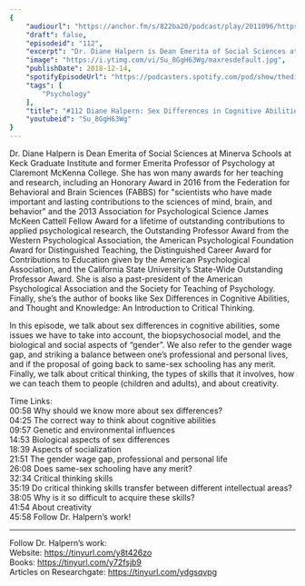 ```yaml
---
{
	"audiourl": "https://anchor.fm/s/822ba20/podcast/play/2011096/https%3A%2F%2Fd3ctxlq1ktw2nl.cloudfront.net%2Fproduction%2F2018-11-31%2F7735146-44100-2-9662ab4416619.mp3",
	"draft": false,
	"episodeid": "112",
	"excerpt": "Dr. Diane Halpern is Dean Emerita of Social Sciences at Minerva Schools at Keck Graduate Institute and former Emerita Professor of Psychology at Claremont McKenna College. She has won many awards for her teaching and research, including an Honorary Award in 2016 from the Federation for Behavioral and Brain Sciences (FABBS) for \"scientists who have made important and lasting contributions to the sciences of mind, brain, and behavior\" and the 2013 Association for Psychological Science James McKeen Cattell Fellow Award for a lifetime of outstanding contributions to applied psychological research, the Outstanding Professor Award from the Western Psychological Association, the American Psychological Foundation Award for Distinguished Teaching, the Distinguished Career Award for Contributions to Education given by the American Psychological Association, and the California State University’s State-Wide Outstanding Professor Award. She is also a past-president of the American Psychological Association and the Society for Teaching of Psychology. Finally, she’s the author of books like Sex Differences in Cognitive Abilities, and Thought and Knowledge: An Introduction to Critical Thinking.",
	"image": "https://i.ytimg.com/vi/Su_8GgH63Wg/maxresdefault.jpg",
	"publishDate": 2018-12-14,
	"spotifyEpisodeUrl": "https://podcasters.spotify.com/pod/show/thedissenter/episodes/112-Diane-Halpern-Sex-Differences-in-Cognitive-Abilities--Critical-Thinking--and-Creativity-e2rsgo",
	"tags": [
		"Psychology"
	],
	"title": "#112 Diane Halpern: Sex Differences in Cognitive Abilities, Critical Thinking, and Creativity",
	"youtubeid": "Su_8GgH63Wg"
}
---
```

Dr. Diane Halpern is Dean Emerita of Social Sciences at Minerva Schools at Keck Graduate Institute and former Emerita Professor of Psychology at Claremont McKenna College. She has won many awards for her teaching and research, including an Honorary Award in 2016 from the Federation for Behavioral and Brain Sciences (FABBS) for "scientists who have made important and lasting contributions to the sciences of mind, brain, and behavior" and the 2013 Association for Psychological Science James McKeen Cattell Fellow Award for a lifetime of outstanding contributions to applied psychological research, the Outstanding Professor Award from the Western Psychological Association, the American Psychological Foundation Award for Distinguished Teaching, the Distinguished Career Award for Contributions to Education given by the American Psychological Association, and the California State University’s State-Wide Outstanding Professor Award. She is also a past-president of the American Psychological Association and the Society for Teaching of Psychology. Finally, she’s the author of books like Sex Differences in Cognitive Abilities, and Thought and Knowledge: An Introduction to Critical Thinking.

In this episode, we talk about sex differences in cognitive abilities, some issues we have to take into account, the biopsychosocial model, and the biological and social aspects of “gender”. We also refer to the gender wage gap, and striking a balance between one’s professional and personal lives, and if the proposal of going back to same-sex schooling has any merit. Finally, we talk about critical thinking, the types of skills that it involves, how we can teach them to people (children and adults), and about creativity.  

Time Links:  
<time>00:58</time> Why should we know more about sex differences?  
<time>04:25</time> The correct way to think about cognitive abilities                    
<time>09:57</time> Genetic and environmental influences                
<time>14:53</time> Biological aspects of sex differences            
<time>18:39</time> Aspects of socialization             
<time>21:51</time> The gender wage gap, professional and personal life  
<time>26:08</time> Does same-sex schooling have any merit?  
<time>32:34</time> Critical thinking skills  
<time>35:19</time> Do critical thinking skills transfer between different intellectual areas?  
<time>38:05</time> Why is it so difficult to acquire these skills?      
<time>41:54</time> About creativity  
<time>45:58</time> Follow Dr. Halpern’s work!    

---

Follow Dr. Halpern’s work:  
Website: https://tinyurl.com/y8t426zo  
Books: https://tinyurl.com/y72fsjb9  
Articles on Researchgate: https://tinyurl.com/ydgsqvpg
